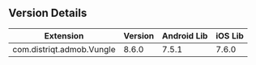 ## Version Details

| Extension | Version | Android Lib | iOS Lib |
| --- | --- | --- | --- |
| com.distriqt.admob.Vungle | 8.6.0 | 7.5.1 | 7.6.0 |
